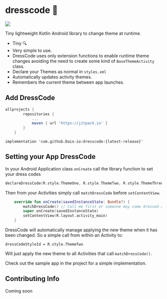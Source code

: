 # dresscode 👔
[![](https://jitpack.io/v/Daio-io/dresscode.svg)](https://jitpack.io/#Daio-io/dresscode)

Tiny lightweight Kotlin Android library to change theme at runtime.

- Tiny 🔍
- Very simple to use.
- DressCode uses only extension functions to enable runtime theme changes avoiding the need to create some kind of `BaseThemeActivity` class.
- Declare your Themes as normal in `styles.xml`
- Automatically updates activity themes.
- Remembers the current theme between app launches.

## Add DressCode

```groovy
allprojects {
		repositories {
			...
			maven { url 'https://jitpack.io' }
		}
	}
```

`implementation 'com.github.Daio-io:dresscode:{latest-release}'`

## Setting your App DressCode

In your Android Application class `onCreate` call the library function to set your dress codes

```kotlin
declareDressCode(R.style.ThemeOne, R.style.ThemeTwo, R.style.ThemeThree, ...)
```

Then from your Activities simply call `matchDressCode` before `setContentView`.

```kotlin
    override fun onCreate(savedInstanceState: Bundle?) {
        matchDressCode() // Call me first or someone may come dressed as a 🤡
        super.onCreate(savedInstanceState)
        setContentView(R.layout.activity_main)
    }
```
DressCode will automatically manage applying the new theme when it has been changed. So a simple call from within an Activity to:

`dressCodeStyleId = R.style.ThemeTwo`

Will just apply the new theme to all Activities that call `matchDressCode()`.

Check out the sample app in the project for a simple implementation.

## Contributing Info
Coming soon
